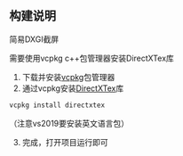 ## 构建说明

简易DXGI截屏

需要使用vcpkg c++包管理器安装DirectXTex库

1. 下载并安装[vcpkg](https://github.com/microsoft/vcpkg)包管理器
2. 通过vcpkg安装[DirectXTex](https://github.com/microsoft/DirectXTex)库

```apache
vcpkg install directxtex
```

（注意vs2019要安装英文语言包）

3. 完成，打开项目运行即可
